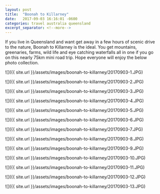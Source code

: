 ```yaml
---
layout: post
title:  "Boonah to Killarney"
date:   2017-09-03 16:16:01 -0600
categories: travel australia queensland
excerpt_separator: <!--more-->
---
```



If you live in Queensland and want get away in a few hours of scenic drive to the nature, Boonah to Killarney is the ideal. You get mountains, greenaries, farms, wild life and eye catching waterfalls all in one if you go on this nearly 75km mini road trip. Hope everyone will enjoy the below photo
collection.

![]({{ site.url }}/assets/images/boonah-to-killarney/20170903-1.JPG)

<!--more-->
![]({{ site.url }}/assets/images/boonah-to-killarney/20170903-2.JPG)

![]({{ site.url }}/assets/images/boonah-to-killarney/20170903-3.JPG)

![]({{ site.url }}/assets/images/boonah-to-killarney/20170903-4.JPG)

![]({{ site.url }}/assets/images/boonah-to-killarney/20170903-5.JPG)

![]({{ site.url }}/assets/images/boonah-to-killarney/20170903-6.JPG)

![]({{ site.url }}/assets/images/boonah-to-killarney/20170903-7.JPG)

![]({{ site.url }}/assets/images/boonah-to-killarney/20170903-8.JPG)

![]({{ site.url }}/assets/images/boonah-to-killarney/20170903-9.JPG)

![]({{ site.url }}/assets/images/boonah-to-killarney/20170903-10.JPG)

![]({{ site.url }}/assets/images/boonah-to-killarney/20170903-11.JPG)

![]({{ site.url }}/assets/images/boonah-to-killarney/20170903-12.JPG)

![]({{ site.url }}/assets/images/boonah-to-killarney/20170903-13.JPG)